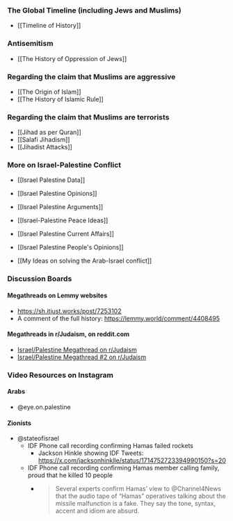 ### The Global Timeline (including Jews and Muslims)
- [[Timeline of History]]

### Antisemitism
- [[The History of Oppression of Jews]]
### Regarding the claim that Muslims are aggressive
- [[The Origin of Islam]]
- [[The History of Islamic Rule]]
### Regarding the claim that Muslims are terrorists
- [[Jihad as per Quran]]
- [[Salafi Jihadism]]
- [[Jihadist Attacks]]
### More on Israel-Palestine Conflict
- [[Israel Palestine Data]]
- [[Israel Palestine Opinions]]
- [[Israel Palestine Arguments]]
- [[Israel-Palestine Peace Ideas]]
- [[Israel Palestine Current Affairs]]
- [[Israel Palestine People's Opinions]]

- [[My Ideas on solving the Arab-Israel conflict]]

### Discussion Boards
#### Megathreads on Lemmy websites
- https://sh.itjust.works/post/7253102
- A comment of the full history: https://lemmy.world/comment/4408495
#### Megathreads in r/Judaism, on reddit.com
- [Israel/Palestine Megathread on r/Judaism](https://old.reddit.com/r/Judaism/comments/17261bw/israelpalestine_megathread/)
- [Israel/Palestine Megathread #2 on r/Judaism](https://old.reddit.com/r/Judaism/comments/172poze/israelpalestine_megathread_2/)
### Video Resources on Instagram
#### Arabs
- @eye.on.palestine
#### Zionists
- @stateofisrael
	- IDF Phone call recording confirming Hamas failed rockets
		- Jackson Hinkle showing IDF Tweets: https://x.com/jacksonhinklle/status/1714752723394990150?s=20
	- IDF Phone call recording confirming Hamas member calling family, proud that he killed 10 people
		- > Several experts confirm Hamas’ view to @Channel4News that the audio tape of “Hamas” operatives talking about the missile malfunction is a fake. They say the tone, syntax, accent and idiom are absurd.